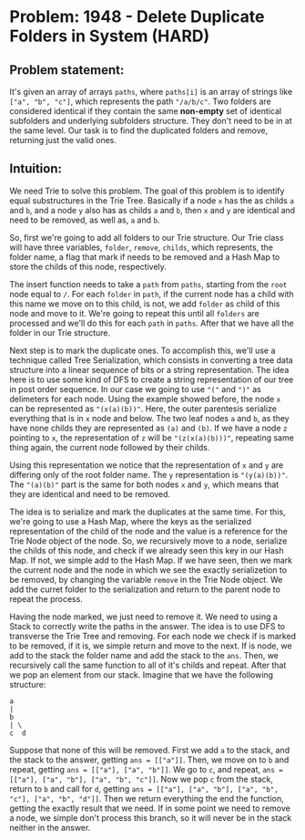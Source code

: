 # Problem: 1948 - Delete Duplicate Folders in System (HARD)

## Problem statement:

It's given an array of arrays `paths`, where `paths[i]` is an array of strings like `["a", "b", "c"]`, which represents the path `"/a/b/c"`. Two folders are considered identical if they contain the same **non-empty** set of identical subfolders and underlying subfolders structure. They don't need to be in at the same level. Our task is to find the duplicated folders and remove, returning just the valid ones.

## Intuition:

We need Trie to solve this problem. The goal of this problem is to identify equal substructures in the Trie Tree. Basically if a node `x` has the as childs `a` and `b`, and a node `y` also has as childs `a` and `b`, then `x` and `y` are identical and need to be removed, as well as, `a` and `b`.

So, first we're going to add all folders to our Trie structure. Our Trie class will have three variables, `folder`, `remove`, `childs`, which represents, the folder name, a flag that mark if needs to be removed and a Hash Map to store the childs of this node, respectively.

The insert function needs to take a `path` from `paths`, starting from the `root` node equal to `/`. For each `folder` in `path`, if the current node has a child with this name we move on to this child, is not, we add `folder` as child of this node and move to it. We're going to repeat this until all `folders` are processed and we'll do this for each `path` in `paths`. After that we have all the folder in our Trie structure.

Next step is to mark the duplicate ones. To accomplish this, we'll use a technique called Tree Serialization, which consists in converting a tree data structure into a linear sequence of bits or a string representation. The idea here is to use some kind of DFS to create a string representation of our tree in post order sequence. In our case we going to use `"("` and `")"` as delimeters for each node. Using the example showed before, the node `x` can be represented as `"(x(a)(b))"`. Here, the outer parentesis serialize everything that is in `x` node and below. The two leaf nodes `a` and `b`, as they have none childs they are represented as `(a)` and `(b)`. If we have a node `z` pointing to `x`, the representation of `z` will be `"(z(x(a)(b)))"`, repeating same thing again, the current node followed by their childs.

Using this representation we notice that the representation of `x` and `y` are differing only of the root folder name. The `y` representation is `"(y(a)(b))"`. The `"(a)(b)"` part is the same for both nodes `x` and `y`, which means that they are identical and need to be removed.

The idea is to serialize and mark the duplicates at the same time. For this, we're going to use a Hash Map, where the keys as the serialized representation of the child of the node and the value is a reference for the Trie Node object of the node. So, we recursively move to a node, serialize the childs of this node, and check if we already seen this key in our Hash Map. If not, we simple add to the Hash Map. If we have seen, then we mark the current node and the node in which we see the exactly serializetion to be removed, by changing the variable `remove` in the Trie Node object. We add the curret folder to the serialization and return to the parent node to repeat the process.

Having the node marked, we just need to remove it. We need to using a Stack to correctly write the paths in the answer. The idea is to use DFS to transverse the Trie Tree and removing. For each node we check if is marked to be removed, if it is, we simple return and move to the next. If is node, we add to the stack the folder name and add the stack to the `ans`. Then, we recursively call the same function to all of it's childs and repeat. After that we pop an element from our stack. Imagine that we have the following structure:

    a
    |
    b
    | \
    c  d

Suppose that none of this will be removed. First we add `a` to the stack, and the stack to the answer, getting `ans = [["a"]]`. Then, we move on to `b` and repeat, getting `ans = [["a"], ["a", "b"]]`. We go to `c`, and repeat, `ans = [["a"], ["a", "b"], ["a", "b", "c"]]`. Now we pop `c` from the stack, return to `b` and call for `d`, getting `ans = [["a"], ["a", "b"], ["a", "b", "c"], ["a", "b", "d"]]`. Then we return everything the end the function, getting the exactly result that we need. If in some point we need to remove a node, we simple don't process this branch, so it will never be in the stack neither in the answer.
